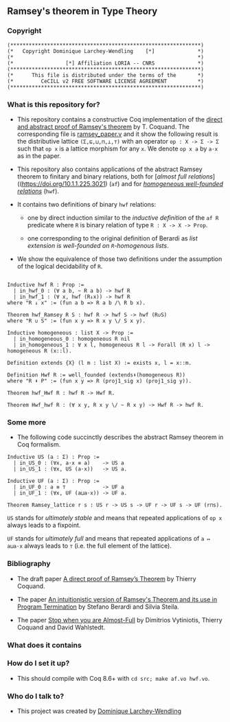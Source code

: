 ## Ramsey's theorem in Type Theory

### Copyright

```
(**************************************************************)
(*   Copyright Dominique Larchey-Wendling    [*]              *)
(*                                                            *)
(*                 [*] Affiliation LORIA -- CNRS              *)
(**************************************************************)
(*      This file is distributed under the terms of the       *)
(*         CeCILL v2 FREE SOFTWARE LICENSE AGREEMENT          *)
(**************************************************************)
```

### What is this repository for? 

* This repository contains a constructive Coq implementation of
  the [direct and abstract proof of Ramsey's 
  theorem](http://www.cse.chalmers.se/~coquand/ramsey2.pdf)
  by T. Coquand. The corresponding file is 
  [ramsey_paper.v](src/ramsey_paper.v)
  and it show the following result is the distributive
  lattice `(Σ,⊑,⊔,⊓,⊥,⊤)` with an operator 
  `op : X -> Σ -> Σ` such that `op x` is a lattice
  morphism for any `x`. We denote `op x a` by `a⋅x` as in
  the paper.

* This repository also contains applications of the abstract
  Ramsey theorem to finitary and binary relations, both
  for [*almost full relations*]((https://doi.org/10.1.1.225.3021) (`af`) and 
  for [*homogeneous well-founded relations*](https://doi.org/10.1016/j.apal.2015.08.002)
  (`hwf`).

* It contains two definitions of binary `hwf` relations: 
  
    * one by direct induction similar to the *inductive definition* of
      the `af R` predicate where `R` is binary relation of type
      `R : X -> X -> Prop`.

    * one corresponding to the original definition of Berardi as
      *list extension is well-founded on `R`-homogenous lists*.
 
* We show the equivalence of those two definitions under the assumption
  of the logical decidability of `R`.

```coq

Inductive hwf R : Prop :=
  | in_hwf_0 : (∀ a b, ~ R a b) -> hwf R
  | in_hwf_1 : (∀ x, hwf (R↓x)) -> hwf R
where "R ↓ x" := (fun a b => R a b /\ R b x).

Theorem hwf_Ramsey R S : hwf R -> hwf S -> hwf (R∪S)
where "R ∪ S" := (fun x y => R x y \/ S x y).

Inductive homogeneous : list X -> Prop :=
  | in_homogeneous_0 : homogeneous R nil
  | in_homogeneous_1 : ∀ x l, homogeneous R l -> Forall (R x) l -> homogeneous R (x::l).

Definition extends {X} (l m : list X) := exists x, l = x::m.

Definition Hwf R := well_founded (extends⬇(homogeneous R))
where "R ⬇ P" := (fun x y => R (proj1_sig x) (proj1_sig y)).

Theorem hwf_Hwf R : hwf R -> Hwf R.

Theorem Hwf_hwf R : (∀ x y, R x y \/ ~ R x y) -> Hwf R -> hwf R.
```

### Some more

* The following code succinctly describes the abstract
  Ramsey theorem in Coq formalism.
 
```coq
Inductive US (a : Σ) : Prop :=
  | in_US_0 : (∀x, a⋅x ≡ a)    -> US a
  | in_US_1 : (∀x, US (a⋅x))   -> US a.

Inductive UF (a : Σ) : Prop :=
  | in_UF_0 : a ≡ ⊤            -> UF a
  | in_UF_1 : (∀x, UF (a⊔a⋅x)) -> UF a.

Theorem Ramsey_lattice r s : US r -> US s -> UF r -> UF s -> UF (r⊓s).
```

  `US` stands for *ultimately stable* and means that repeated 
  applications of `op x` always leads to a fixpoint.

  `UF` stands for *ultimately full* and means that repeated
  applications of `a ↦ a⊔a⋅x` always leads to `⊤` (i.e. the full
  element of the lattice).

### Bibliography

* The draft paper [A direct proof of Ramsey’s Theorem](http://www.cse.chalmers.se/~coquand/ramsey2.pdf) by Thierry Coquand.

* The paper 
 [An intuitionistic version of Ramsey's Theorem and its use in Program Termination](https://doi.org/10.1016/j.apal.2015.08.002) 
  by Stefano Berardi and Silvia Steila.

* The paper [Stop when you are Almost-Full](https://doi.org/10.1.1.225.3021) 
  by Dimitrios Vytiniotis, Thierry Coquand and David Wahlstedt.

### What does it contains

### How do I set it up? ###

* This should compile with Coq 8.6+ with `cd src; make af.vo hwf.vo`.

### Who do I talk to? ###

* This project was created by [Dominique Larchey-Wendling](http://www.loria.fr/~larchey)


